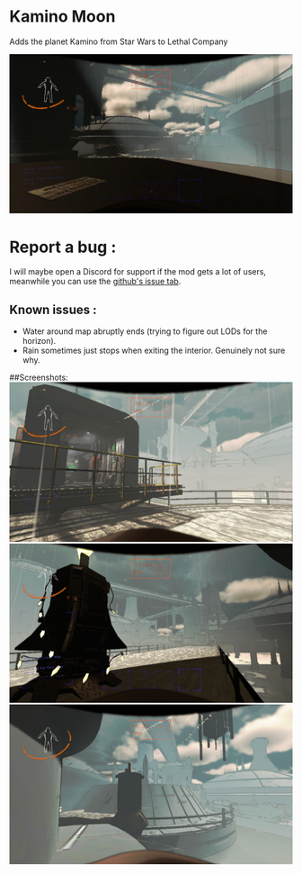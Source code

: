 # Kamino Moon
 Adds the planet Kamino from Star Wars to Lethal Company

![Kamino](https://raw.githubusercontent.com/Puremask/Kamino-Moon/main/screenshots/20240112131613_1.jpg "Kamino")

# Report a bug :
I will maybe open a Discord for support if the mod gets a lot of users, meanwhile you can use the [github's issue tab](https://github.com/Puremask/Kamino-Moon/issues).

## Known issues :
- Water around map abruptly ends (trying to figure out LODs for the horizon).
- Rain sometimes just stops when exiting the interior. Genuinely not sure why.

##Screenshots:
![Kamino](https://raw.githubusercontent.com/Puremask/Kamino-Moon/main/screenshots/20240112131648_1.jpg "Kamino")
![Kamino](https://raw.githubusercontent.com/Puremask/Kamino-Moon/main/screenshots/20240112131745_1.jpg "Kamino")
![Kamino](https://raw.githubusercontent.com/Puremask/Kamino-Moon/main/screenshots/20240112143441_1.jpg "Kamino")